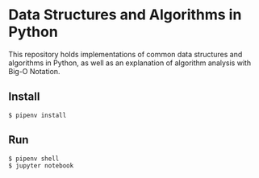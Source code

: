 # Data Structures and Algorithms in Python

This repository holds implementations of common data structures and algorithms in Python, as well as an explanation of algorithm analysis with Big-O Notation.

## Install

    $ pipenv install

## Run

    $ pipenv shell
    $ jupyter notebook
